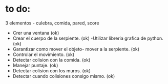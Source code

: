 # to do: 

3 elementos - culebra, comida, pared, score

- Crer una ventana (ok)
- Crear el cuerpo de la serpiente. (ok)
    -Utilizar libreria grafica de python. (ok)
- Garantizar como mover el objeto- mover a la serpiente. (ok)
- Controlar el movimiento. (ok)
- Detectar colision con la comida. (ok)
- Manejar puntaje. (ok)
- Detectar colision con los muros. (ok)
- Detectar cuando colisiones consigo mismo. (ok)



